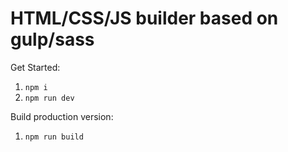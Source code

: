 # HTML/CSS/JS builder based on gulp/sass

Get Started:
1) ```npm i```
2) ```npm run dev```

Build production version:
1) ```npm run build```